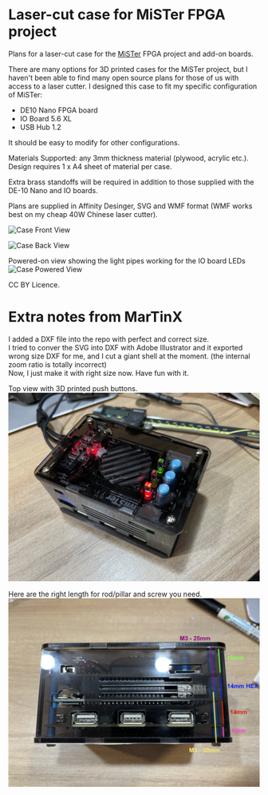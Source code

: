 # Laser-cut case for MiSTer FPGA project

Plans for a laser-cut case for the [MiSTer](https://github.com/MiSTer-devel/Main_MiSTer/wiki) FPGA project and add-on boards.

There are many options for 3D printed cases for the MiSTer project, but I haven't been able to find many open source plans for those of us with access to a laser cutter. I designed this case to fit my specific configuration of MiSTer: 

* DE10 Nano FPGA board
* IO Board 5.6 XL
* USB Hub 1.2

It should be easy to modify for other configurations.

Materials Supported: any 3mm thickness material (plywood, acrylic etc.). Design requires 1 x A4 sheet of material per case.

Extra brass standoffs will be required in addition to those supplied with the DE-10 Nano and IO boards.

Plans are supplied in Affinity Desinger, SVG and WMF format (WMF works best on my cheap 40W Chinese laser cutter).

![Case Front View](/Images/MiSTer_LaserCase_Front_640.jpg)

![Case Back View](/Images/MiSTer_LaserCase_Back_640.jpg)

Powered-on view showing the light pipes working for the IO board LEDs
![Case Powered View](/Images/MiSTer_LaserCase_Powered_640.jpg)

CC BY Licence.
  
  
#
# Extra notes from MarTinX
I added a DXF file into the repo with perfect and correct size.  
I tried to conver the SVG into DXF with Adobe Illustrator and it exported wrong size DXF for me, and I cut a giant shell at the moment. (the internal zoom ratio is totally incorrect)  
Now, I just make it with right size now. Have fun with it.


Top view with 3D printed push buttons. 
![Smoked Transparent Ver](/Images/IMG_8857.JPG)
  
Here are the right length for rod/pillar and screw you need.  
![Side View](/Images/IMG_8862.JPG)
